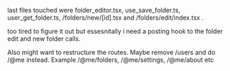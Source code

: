last files touched were folder_editor.tsx, use_save_folder.ts, user_get_folder.ts, /folders/new/[id].tsx and /folders/edit/index.tsx .

too tired to figure it out but essesnitally i need a posting hook to the folder edit and new folder calls.

Also might want to restructure the routes. Maybe remove /users and do /@me instead. Example /@me/folders, /@me/settings, /@me/about etc
